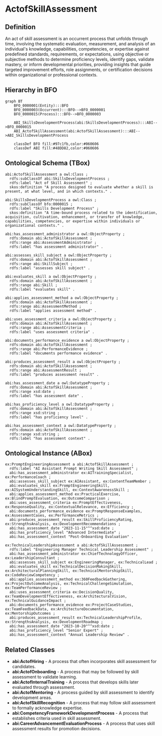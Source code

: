 # ActofSkillAssessment

## Definition
An act of skill assessment is an occurrent process that unfolds through time, involving the systematic evaluation, measurement, and analysis of an individual's knowledge, capabilities, competencies, or expertise against predefined standards, requirements, or expectations, using objective or subjective methods to determine proficiency levels, identify gaps, validate mastery, or inform developmental priorities, providing insights that guide targeted improvement efforts, role assignments, or certification decisions within organizational or professional contexts.

## Hierarchy in BFO
```mermaid
graph BT
    BFO_0000001(Entity):::BFO
    BFO_0000003(Occurrent):::BFO-->BFO_0000001
    BFO_0000015(Process):::BFO-->BFO_0000003
    
    ABI_SkillsDevelopmentProcess(abi:SkillsDevelopmentProcess):::ABI-->BFO_0000015
    ABI_ActofSkillAssessment(abi:ActofSkillAssessment):::ABI-->ABI_SkillsDevelopmentProcess
    
    classDef BFO fill:#97c1fb,color:#060606
    classDef ABI fill:#48DD82,color:#060606
```

## Ontological Schema (TBox)
```turtle
abi:ActofSkillAssessment a owl:Class ;
  rdfs:subClassOf abi:SkillsDevelopmentProcess ;
  rdfs:label "Act of Skill Assessment" ;
  skos:definition "A process designed to evaluate whether a skill is present, at what level, and in which contexts." .

abi:SkillsDevelopmentProcess a owl:Class ;
  rdfs:subClassOf bfo:0000015 ;
  rdfs:label "Skills Development Process" ;
  skos:definition "A time-bound process related to the identification, acquisition, cultivation, enhancement, or transfer of knowledge, capabilities, competencies, or expertise within individuals or organizational contexts." .

abi:has_assessment_administrator a owl:ObjectProperty ;
  rdfs:domain abi:ActofSkillAssessment ;
  rdfs:range abi:AssessmentAdministrator ;
  rdfs:label "has assessment administrator" .

abi:assesses_skill_subject a owl:ObjectProperty ;
  rdfs:domain abi:ActofSkillAssessment ;
  rdfs:range abi:SkillSubject ;
  rdfs:label "assesses skill subject" .

abi:evaluates_skill a owl:ObjectProperty ;
  rdfs:domain abi:ActofSkillAssessment ;
  rdfs:range abi:Skill ;
  rdfs:label "evaluates skill" .

abi:applies_assessment_method a owl:ObjectProperty ;
  rdfs:domain abi:ActofSkillAssessment ;
  rdfs:range abi:AssessmentMethod ;
  rdfs:label "applies assessment method" .

abi:uses_assessment_criteria a owl:ObjectProperty ;
  rdfs:domain abi:ActofSkillAssessment ;
  rdfs:range abi:AssessmentCriteria ;
  rdfs:label "uses assessment criteria" .

abi:documents_performance_evidence a owl:ObjectProperty ;
  rdfs:domain abi:ActofSkillAssessment ;
  rdfs:range abi:PerformanceEvidence ;
  rdfs:label "documents performance evidence" .

abi:produces_assessment_result a owl:ObjectProperty ;
  rdfs:domain abi:ActofSkillAssessment ;
  rdfs:range abi:AssessmentResult ;
  rdfs:label "produces assessment result" .

abi:has_assessment_date a owl:DatatypeProperty ;
  rdfs:domain abi:ActofSkillAssessment ;
  rdfs:range xsd:date ;
  rdfs:label "has assessment date" .

abi:has_proficiency_level a owl:DatatypeProperty ;
  rdfs:domain abi:ActofSkillAssessment ;
  rdfs:range xsd:string ;
  rdfs:label "has proficiency level" .

abi:has_assessment_context a owl:DatatypeProperty ;
  rdfs:domain abi:ActofSkillAssessment ;
  rdfs:range xsd:string ;
  rdfs:label "has assessment context" .
```

## Ontological Instance (ABox)
```turtle
ex:PromptEngineeringAssessment a abi:ActofSkillAssessment ;
  rdfs:label "AI Assistant Prompt Writing Skill Assessment" ;
  abi:has_assessment_administrator ex:AITrainingSpecialist, ex:PerformanceCoach ;
  abi:assesses_skill_subject ex:AIAssistant, ex:ContentTeamMember ;
  abi:evaluates_skill ex:PromptEngineeringSkill, ex:AISystemUnderstandingSkill, ex:ContextAwarenessSkill ;
  abi:applies_assessment_method ex:PracticalExercise, ex:BlindPromptEvaluation, ex:OutcomeComparison ;
  abi:uses_assessment_criteria ex:PromptEffectiveness, ex:ResponseQuality, ex:ContextualRelevance, ex:Efficiency ;
  abi:documents_performance_evidence ex:PromptResponseExamples, ex:AssessmentCases, ex:PerformanceMetrics ;
  abi:produces_assessment_result ex:SkillProficiencyRating, ex:StrengthsAnalysis, ex:DevelopmentRecommendations ;
  abi:has_assessment_date "2023-11-15"^^xsd:date ;
  abi:has_proficiency_level "Advanced Intermediate" ;
  abi:has_assessment_context "Post-Onboarding Evaluation" .

ex:TechnicalLeadershipAssessment a abi:ActofSkillAssessment ;
  rdfs:label "Engineering Manager Technical Leadership Assessment" ;
  abi:has_assessment_administrator ex:ChiefTechnologyOfficer, ex:LeadershipConsultant ;
  abi:assesses_skill_subject ex:EngineeringManager, ex:TechnicalLead ;
  abi:evaluates_skill ex:TechnicalDecisionMakingSkill, ex:ArchitecturalPlanningSkill, ex:TechnicalMentorshipSkill, ex:CodeReviewCompetency ;
  abi:applies_assessment_method ex:360FeedbackGathering, ex:ProjectOutcomeAnalysis, ex:TechnicalChallengeSimulation, ex:TeamPerformanceReview ;
  abi:uses_assessment_criteria ex:DecisionQuality, ex:TeamDevelopmentEffectiveness, ex:ArchitecturalVision, ex:TechnicalGuidanceImpact ;
  abi:documents_performance_evidence ex:ProjectCaseStudies, ex:TeamFeedbackData, ex:ArchitectureDocumentation, ex:MentorshipOutcomes ;
  abi:produces_assessment_result ex:TechnicalLeadershipProfile, ex:StrengthsAnalysis, ex:DevelopmentRoadmap ;
  abi:has_assessment_date "2023-10-20"^^xsd:date ;
  abi:has_proficiency_level "Senior Expert" ;
  abi:has_assessment_context "Annual Leadership Review" .
```

## Related Classes
- **abi:ActofHiring** - A process that often incorporates skill assessment for candidates.
- **abi:ActofOnboarding** - A process that may be followed by skill assessment to validate learning.
- **abi:ActofInternalTraining** - A process that develops skills later evaluated through assessment.
- **abi:ActofMentoring** - A process guided by skill assessment to identify development areas.
- **abi:ActofSkillRecognition** - A process that may follow skill assessment to formally acknowledge expertise.
- **abi:CompetencyFrameworkDevelopmentProcess** - A process that establishes criteria used in skill assessment.
- **abi:CareerAdvancementEvaluationProcess** - A process that uses skill assessment results for promotion decisions. 